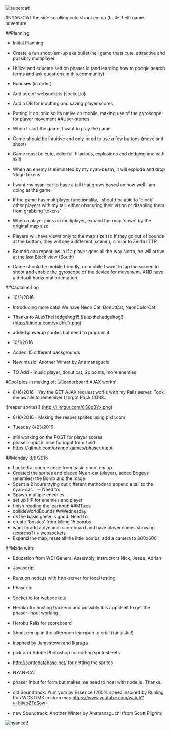 ![supercat!](http://i.imgur.com/wRx0njy.gif)

#NYAN-CAT the side scrolling cute shoot em up (bullet hell) game adventure


##Planning
- Initial Planning
* Create a fun shoot-em-up aka bullet-hell game thats cute, attractive and possibly multiplayer

* Utilize and educate self on phaser.io (and learning how to google search terms and ask questions in this.community)

- Bonuses (in order)

* Add use of websockets (socket.io)

* Add a DB for inputting and saving player scores

* Putting it on Ionic so its native on mobile, making use of the gyroscope for player movement
##User-stories
* When I start the game, I want to play the game

* Game should be intuitive and only need to use a few buttons (move and shoot)

* Game must be cute, colorful, hilarious, explosions and dodging and with skill

* When an enemy is eliminated by my nyan-beam, it will explode and drop 'doge tokens'

* I want my nyan-cat to have a tail that grows based on how well I am doing at the game

* If the game has multiplayer functionality, I should be able to 'block' other players with my tail. either obscuring their vision or disabling them from grabbing 'tokens'

* When a player joins on multiplayer, expand the map 'down' by the original map size

* Players will have views only to the map size (so if they go out of bounds at the bottom, they will see a different 'scene'), similar to Zelda LTTP

* Bounds can repeat, as in if a player goes all the way North, he will arrive at the last Block view (South)

* Game should be mobile friendly, on mobile I want to tap the screen to shoot and enable the gyroscope of the device for movement. AND have a default horizontal orientation.

##Captains Log
- 10/2/2016
- Introducing more cats! We have Neon Cat, DonutCat, NeonColorCat
- Thanks to ALexTheHedgehog15
![alexthehedgehog!] (http://i.imgur.com/yxUhkTr.png)
- added powerup sprites but need to program it

- 10/1/2016
- Added 15 different backgrounds
- New music: Another Winter by Anamanaguchi

- TO Add - music player, donut cat, 2x points, more enemies

#Cool pics in making of:
![leaderboard AJAX works!](http://i.imgur.com/hjndGSH.png)
- 8/16/2016 - Yay the GET AJAX request works with my Rails server. Took me awhile to remember I forgot Rack CORS..

![reaper sprites!] (http://i.imgur.com/8S8pBYx.png)
- 8/10/2016 - Making the reaper sprites using pixlr.com

- Tuesday 8/23/2016
* still working on the POST for player scores
* phaser-input is nice for input form field
* https://github.com/orange-games/phaser-input

##Monday 8/8/2016
* Looked at source code from basic shoot em up.
* Created the sprites and placed Nyan-cat (player), added Bogeys (enemies) the Bomb and the mage
* Spent a 2 hours trying out different methods to append a tail to the nyan-cat...
-- Need to:
* Spawn multiple enemies
* set up HP for enemies and player
* finish reading the learnpub
##MTues
* collideWorldBounds
##Wednesday
* ok the basic game is good..Need to
* create 'bosses' from killing 15 bombs
* want to add a dynamic scoreboard and have player names showing (express?) + websockets
* Expand the map, reset all the little bombs, add a camera to 800x600




##Made with:
- Education from WDI General Assembly, instructors Nick, Jesse, Adrian
- Javascript
- Runs on node.js with http-server for local testing
- Phaser.io
- Socket.io for websockets
- Heroku for hosting backend and possibly this app itself to get the phaser-input working..
- Heroku Rails for scoreboard
- Shoot em up in the afternoon learnpub tutorial (fantastic!)
- Inspired by Jamestown and Ikaruga
- pixlr and Adobe Photoshop for editing spritesheets
- http://spritedatabase.net/ for getting the sprites
- NYAN-CAT

- phaser input for form but makes me need to host with node.js. Thanks..


- old Soundtrack: Yum yum by Essence (200% speed inspired by Runling Run WC3 UMS  custom map https://www.youtube.com/watch?v=hjIvbZTcSow)
- new Soundtrack: Another Winter by Anamanaguchi (from Scott Pilgrim)


![nyancat!](http://i.imgur.com/64eW42B.png)
